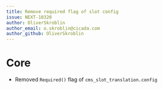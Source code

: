 ```yaml
---
title: Remove required flag of slot config
issue: NEXT-10320
author: OliverSkroblin
author_email: o.skroblin@cicada.com 
author_github: OliverSkroblin
---
```

# Core
* Removed `Required()` flag of `cms_slot_translation.config`
